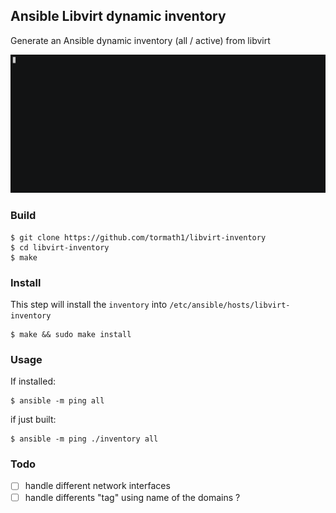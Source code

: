 ## Ansible Libvirt dynamic inventory

Generate an Ansible dynamic inventory (all / active) from libvirt

![demo](./doc/inventory.gif)

### Build

```shell
$ git clone https://github.com/tormath1/libvirt-inventory
$ cd libvirt-inventory
$ make
```

### Install

This step will install the `inventory` into `/etc/ansible/hosts/libvirt-inventory`

```shell
$ make && sudo make install
```

### Usage

If installed:

```shell
$ ansible -m ping all
```

if just built:

```shell
$ ansible -m ping ./inventory all
```

### Todo

- [ ] handle different network interfaces
- [ ] handle differents "tag" using name of the domains ?

